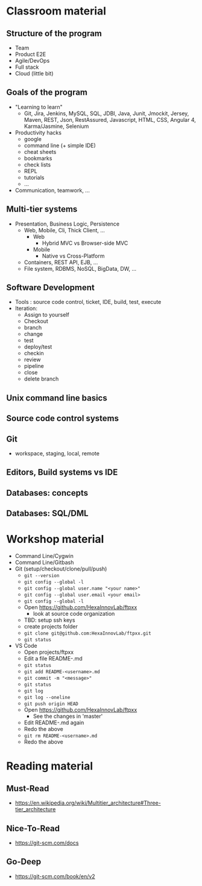 # Classroom material

## Structure of the program
  * Team
  * Product E2E
  * Agile/DevOps
  * Full stack
  * Cloud (little bit)

## Goals of the program
  * "Learning to learn"
    * Git, Jira, Jenkins, MySQL, SQL, JDBI, Java, Junit, Jmockit, Jersey, Maven, REST, Json, RestAssured, Javascript, HTML, CSS, Angular 4, Karma/Jasmine, Selenium
  * Productivity hacks
    * google
    * command line (+ simple IDE)
    * cheat sheets
    * bookmarks
    * check lists
    * REPL
    * tutorials
    * ...
  * Communication, teamwork, ...

## Multi-tier systems
  * Presentation, Business Logic, Persistence
    * Web, Mobile, Cli, Thick Client, ...
      * Web
        * Hybrid MVC vs Browser-side MVC
      * Mobile
        * Native vs Cross-Platform
    * Containers, REST API, EJB, ...
    * File system, RDBMS, NoSQL, BigData, DW, ...

 ## Software Development
   * Tools : source code control, ticket, IDE, build, test, execute
   * Iteration:
     * Assign to yourself
     * Checkout
     * branch
     * change
     * test
     * deploy/test
     * checkin
     * review
     * pipeline
     * close
     * delete branch   

## Unix command line basics

## Source code control systems

## Git
  * workspace, staging, local, remote

## Editors, Build systems vs IDE

## Databases: concepts

## Databases: SQL/DML

# Workshop material

  * Command Line/Cygwin
  * Command Line/Gitbash
  * Git (setup/checkout/clone/pull/push)
    * `git --version`
    * `git config --global -l`
    * `git config --global user.name "<your name>"`
    * `git config --global user.email <your email>`
    * `git config --global -l`
    * Open https://github.com/HexaInnovLab/ftpxx
      * look at source code organization
    * TBD: setup ssh keys
    * create projects folder
    * `git clone git@github.com:HexaInnovLab/ftpxx.git`
    * `git status`
  * VS Code
    * Open projects/ftpxx
    * Edit a file README-<username>.md
    * `git status`
    * `git add README-<username>.md`
    * `git commit -m "<message>"`
    * `git status`
    * `git log`
    * `git log --oneline`
    * `git push origin HEAD`
    * Open https://github.com/HexaInnovLab/ftpxx
      * See the changes in 'master'
    * Edit README-<username>.md again
    * Redo the above
    * `git rm README-<username>.md`   
    * Redo the above

# Reading material

## Must-Read
  * https://en.wikipedia.org/wiki/Multitier_architecture#Three-tier_architecture

## Nice-To-Read
  * https://git-scm.com/docs

## Go-Deep
  * https://git-scm.com/book/en/v2
